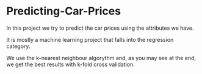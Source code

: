 # Predicting-Car-Prices

In this project we try to predict the car prices using the attributes we have. 

It is mostly a machine learning project that falls into the regression category.

We use the k-nearest neighbour algorythm and, as you may see at the end, we get the best results with k-fold cross validation.
